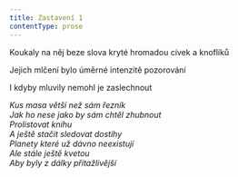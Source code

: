 ```yaml
---
title: Zastavení 1
contentType: prose
---
```


<section>

Koukaly na něj beze slova kryté hromadou cívek a knof­líků

Jejich mlčení bylo úměrné intenzitě pozorování

I kdyby mluvily nemohl je zaslechnout

_Kus masa větší než sám řezník  
Jak ho nese jako by sám chtěl zhubnout  
Prolistovat knihu  
A ještě stačit sledovat dostihy  
Planety které už dávno neexistují  
Ale stále ještě kvetou  
Aby byly z dálky přitažlivější_

</section>
